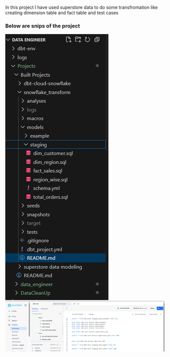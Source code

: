In this project I have used superstore data to do some transfromation like creating dimension table and fact table and test cases

### Below are snips of the project 

![alt text](image.png)
![alt text](image-1.png)